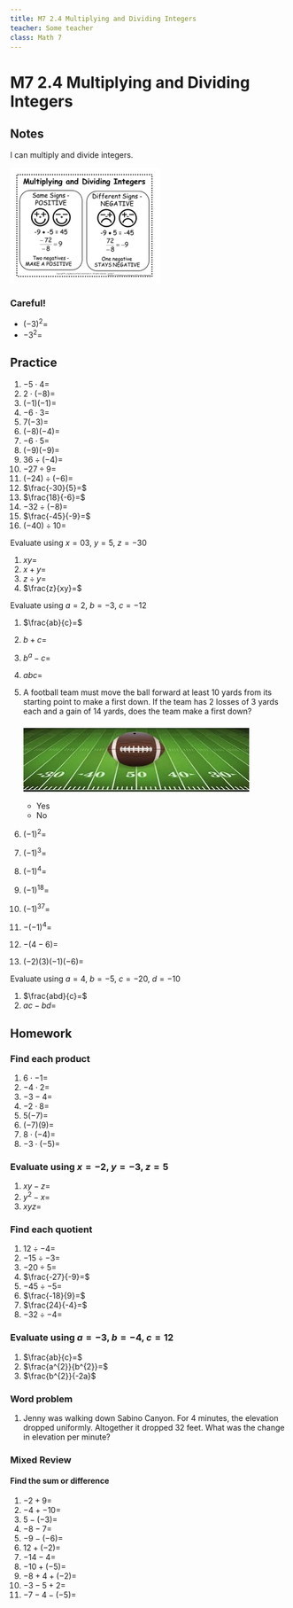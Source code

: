 ```yaml
---
title: M7 2.4 Multiplying and Dividing Integers
teacher: Some teacher
class: Math 7
---
```


# M7 2.4 Multiplying and Dividing Integers

## Notes

I can multiply and divide integers.

![Multiplying Integers](./imgs/multiplying_and_dividing_integers.png)

### Careful!

- $(-3)^{2}=$
- $-3^{2}=$

## Practice

1. $-5 \cdot 4=$
1. $2 \cdot (-8)=$
1. $(-1)(-1)=$
1. $-6 \cdot 3 =$
1. $7(-3)=$
1. $(-8)(-4)=$
1. $-6 \cdot 5=$
1. $(-9)(-9)=$
1. $36 \div (-4)=$
1. $-27 \div 9=$
1. $(-24) \div (-6)=$
1. $\frac{-30}{5}=$
1. $\frac{18}{-6}=$
1. $-32 \div (-8)=$
1. $\frac{-45}{-9}=$
1. $(-40) \div 10=$

 Evaluate using $x = 03$, $y=5$, $z=-30$

1. $xy=$
1. $x+y=$
1. $z \div y=$
1. $\frac{z}{xy}=$

 Evaluate using $a=2$, $b=-3$, $c=-12$

1. $\frac{ab}{c}=$
1. $b+c=$
1. $b^{a}-c=$
1. $abc=$


1. A football team must move the ball forward at least 10 yards from its starting point to make a first down. If the team has 2 losses of 3 yards each and a gain of 14 yards, does the team make a first down?

    ![football field](./imgs/football-field.jpg)

    + Yes
    - No

1. $(-1)^{2}=$
1. $(-1)^{3}=$
1. $(-1)^{4}=$
1. $(-1)^{18}=$
1. $(-1)^{37}=$
1. $-(-1)^{4}=$
1. $-(4-6)=$
1. $(-2)(3)(-1)(-6)=$

 Evaluate using $a=4$, $b=-5$, $c=-20$, $d=-10$

1. $\frac{abd}{c}=$ 
1. $ac-bd=$

## Homework

### Find each product

1. $6 \cdot-1=$
1. $-4 \cdot 2=$
1. $-3-4=$
1. $-2 \cdot 8=$
1. $5(-7)=$
1. $(-7)(9)=$
1. $8 \cdot (-4)=$
1. $-3 \cdot (-5)=$

### Evaluate using $x=-2$, $y=-3$,  $z=5$

1. $xy-z=$
1. $y^{2}-x=$
1. $xyz=$

### Find each quotient

1. $12 \div -4=$
1. $-15 \div -3=$
1. $-20÷5=$
1. $\frac{-27}{-9}=$
1. $-45 \div -5=$
1. $\frac{-18}{9}=$
1. $\frac{24}{-4}=$
1. $-32 \div -4=$

### Evaluate using $a=-3$, $b=-4$,  $c=12$

1. $\frac{ab}{c}=$
1. $\frac{a^{2}}{b^{2}}=$
1. $\frac{b^{2}}{-2a}$

### Word problem
1. Jenny was walking down Sabino Canyon. For 4 minutes, the elevation dropped uniformly. Altogether it dropped 32 feet. What was the change in elevation per minute?

### Mixed Review

#### Find the sum or difference

1. $-2+9=$
1. $-4+-10=$
1. $5-(-3)=$
1. $-8-7=$
1. $-9-(-6)=$
1. $12+(-2)=$
1. $-14-4=$
1. $-10+(-5)=$
1. $-8+4+(-2)=$
1. $-3-5+2=$
1. $-7-4-(-5)=$


